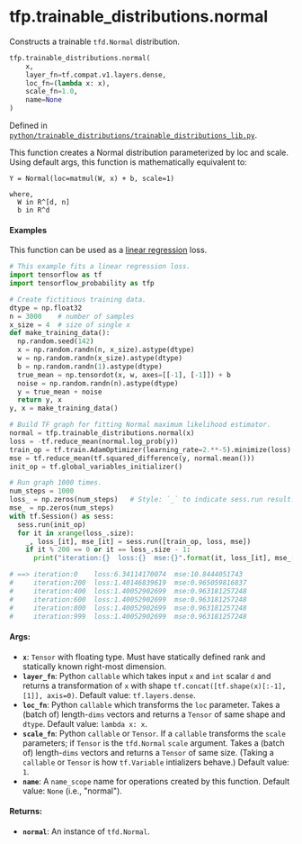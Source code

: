<div itemscope itemtype="http://developers.google.com/ReferenceObject">
<meta itemprop="name" content="tfp.trainable_distributions.normal" />
<meta itemprop="path" content="Stable" />
</div>

# tfp.trainable_distributions.normal

Constructs a trainable `tfd.Normal` distribution.

``` python
tfp.trainable_distributions.normal(
    x,
    layer_fn=tf.compat.v1.layers.dense,
    loc_fn=(lambda x: x),
    scale_fn=1.0,
    name=None
)
```



Defined in [`python/trainable_distributions/trainable_distributions_lib.py`](https://github.com/tensorflow/probability/tree/master/tensorflow_probability/python/trainable_distributions/trainable_distributions_lib.py).

<!-- Placeholder for "Used in" -->


This function creates a Normal distribution parameterized by loc and scale.
Using default args, this function is mathematically equivalent to:

```none
Y = Normal(loc=matmul(W, x) + b, scale=1)

where,
  W in R^[d, n]
  b in R^d
```

#### Examples

This function can be used as a [linear regression](
https://en.wikipedia.org/wiki/Linear_regression) loss.

```python
# This example fits a linear regression loss.
import tensorflow as tf
import tensorflow_probability as tfp

# Create fictitious training data.
dtype = np.float32
n = 3000    # number of samples
x_size = 4  # size of single x
def make_training_data():
  np.random.seed(142)
  x = np.random.randn(n, x_size).astype(dtype)
  w = np.random.randn(x_size).astype(dtype)
  b = np.random.randn(1).astype(dtype)
  true_mean = np.tensordot(x, w, axes=[[-1], [-1]]) + b
  noise = np.random.randn(n).astype(dtype)
  y = true_mean + noise
  return y, x
y, x = make_training_data()

# Build TF graph for fitting Normal maximum likelihood estimator.
normal = tfp.trainable_distributions.normal(x)
loss = -tf.reduce_mean(normal.log_prob(y))
train_op = tf.train.AdamOptimizer(learning_rate=2.**-5).minimize(loss)
mse = tf.reduce_mean(tf.squared_difference(y, normal.mean()))
init_op = tf.global_variables_initializer()

# Run graph 1000 times.
num_steps = 1000
loss_ = np.zeros(num_steps)   # Style: `_` to indicate sess.run result.
mse_ = np.zeros(num_steps)
with tf.Session() as sess:
  sess.run(init_op)
  for it in xrange(loss_.size):
    _, loss_[it], mse_[it] = sess.run([train_op, loss, mse])
    if it % 200 == 0 or it == loss_.size - 1:
      print("iteration:{}  loss:{}  mse:{}".format(it, loss_[it], mse_[it]))

# ==> iteration:0    loss:6.34114170074  mse:10.8444051743
#     iteration:200  loss:1.40146839619  mse:0.965059816837
#     iteration:400  loss:1.40052902699  mse:0.963181257248
#     iteration:600  loss:1.40052902699  mse:0.963181257248
#     iteration:800  loss:1.40052902699  mse:0.963181257248
#     iteration:999  loss:1.40052902699  mse:0.963181257248
```

#### Args:


* <b>`x`</b>: `Tensor` with floating type. Must have statically defined rank and
  statically known right-most dimension.
* <b>`layer_fn`</b>: Python `callable` which takes input `x` and `int` scalar `d` and
  returns a transformation of `x` with shape
  `tf.concat([tf.shape(x)[:-1], [1]], axis=0)`.
  Default value: `tf.layers.dense`.
* <b>`loc_fn`</b>: Python `callable` which transforms the `loc` parameter. Takes a
  (batch of) length-`dims` vectors and returns a `Tensor` of same shape and
  `dtype`.
  Default value: `lambda x: x`.
* <b>`scale_fn`</b>: Python `callable` or `Tensor`. If a `callable` transforms the
  `scale` parameters; if `Tensor` is the `tfd.Normal` `scale` argument.
  Takes a (batch of) length-`dims` vectors and returns a `Tensor` of same
  size. (Taking a `callable` or `Tensor` is how `tf.Variable` intializers
  behave.)
  Default value: `1`.
* <b>`name`</b>: A `name_scope` name for operations created by this function.
  Default value: `None` (i.e., "normal").


#### Returns:


* <b>`normal`</b>: An instance of `tfd.Normal`.